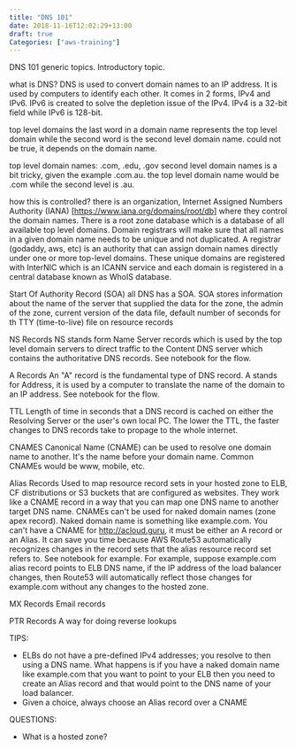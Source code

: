 ```yaml
---
title: "DNS 101"
date: 2018-11-16T12:02:29+13:00
draft: true
Categories: ["aws-training"]
---
```

DNS 101 generic topics. Introductory topic.
<!--more-->

what is DNS?
DNS is used to convert domain names to an IP address. It is used by computers to identify each other. It comes in 2 forms, IPv4 and IPv6. IPv6 is created to solve the depletion issue of the IPv4. IPv4 is a 32-bit field while IPv6 is 128-bit.

top level domains
the last word in a domain name represents the top level domain while the second word is the second level domain name. could not be true, it depends on the domain name.

top level domain names: .com, .edu, .gov
second level domain names is a bit tricky, given the example .com.au. the top level domain name would be .com while the second level is .au.

how this is controlled?
there is an organization, Internet Assigned Numbers Authority (IANA) [https://www.iana.org/domains/root/db] where they control the domain names. There is a root zone database which is a database of all available top level domains. Domain registrars will make sure that all names in a given domain name needs to be unique and not duplicated. A registrar (godaddy, aws, etc) is an authority that can assign domain names directly under one or more top-level domains. These unique domains are registered with InterNIC which is an ICANN service and each domain is registered in a central database known as WhoIS database.

Start Of Authority Record (SOA)
all DNS has a SOA. SOA stores information about the name of the server that supplied the data for the zone, the admin of the zone, current version of the data file, default number of seconds for th TTY (time-to-live) file on resource records

NS Records
NS stands form Name Server records which is used by the top level domain servers to direct traffic to the Content DNS server which contains the authoritative DNS records. See notebook for the flow.

A Records
An "A" record is the fundamental type of DNS record. A stands for Address, it is used by a computer to translate the name of the domain to an IP address. See notebook for the flow.

TTL
Length of time in seconds that a DNS record is cached on either the Resolving Server or the user's own local PC. The lower the TTL, the faster changes to DNS records take to propage to the whole internet.

CNAMES
Canonical Name (CNAME) can be used to resolve one domain name to another. It's the name before your domain name. Common CNAMEs would be www, mobile, etc.

Alias Records
Used to map resource record sets in your hosted zone to ELB, CF distributions or S3 buckets that are configured as websites. They work like a CNAME record in a way that you can map one DNS name to another target DNS name. CNAMEs can't be used for naked domain names (zone apex record). Naked domain name is something like example.com. You can't have a CNAME for http://acloud.guru, it must be either an A record or an Alias.  It can save you time because AWS Route53 automatically recognizes changes in the record sets that the alias resource record set refers to. See notebook for example. For example, suppose example.com alias record points to ELB DNS name, if the IP address of the load balancer changes, then Route53 will automatically reflect those changes for example.com without any changes to the hosted zone.

MX Records
Email records

PTR Records
A way for doing reverse lookups

TIPS:
- ELBs do not have a pre-defined IPv4 addresses; you resolve to then using a DNS name. What happens is if you have a naked domain name like example.com that you want to point to your ELB then you need to create an Alias record and that would point to the DNS name of your load balancer.
- Given a choice, always choose an Alias record over a CNAME

QUESTIONS:
- What is a hosted zone?
